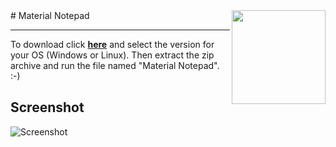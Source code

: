 <img src="http://puu.sh/pmEQs.png" align="right" height="150" width="150" />
# Material Notepad
  


---

To download click **[here](https://github.com/GreenTurtwig/Material-Notepad/releases)** and select the version for your OS (Windows or Linux). Then extract the zip archive and run the file named "Material Notepad". :-)  
  

## Screenshot
![Screenshot](http://puu.sh/pmED9.png)